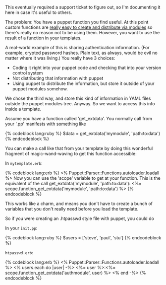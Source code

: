 <!--
.. title: Using custom functions in Puppet templates
.. date: 2010/01/01 13:37
.. slug: index
.. tags:
.. link:
.. description:
-->

This eventually required a support ticket to figure out, so I'm documenting it here in case it's useful to others.

The problem: You have a puppet function you find useful. At this point custom functions are [really easy to create and distribute via modules](http://reductivelabs.com/trac/puppet/wiki/PluginsInModules) so there's really no reason not to be using them. However, you want to use the result of a function in your templates.

A real-world example of this is sharing authentication information. (For example, crypted password hashes. Plain text, as always, would be evil no matter where it was living.)
You really have 3 choices:

- Coding it right into your puppet code and checking that into your version control system
- Not distributing that information with puppet
- Using puppet to distribute the information, but store it outside of your puppet modules somehow.

We chose the third way, and store this kind of information in YAML files outside the puppet modules tree.
Anyway. So we want to access this info inside a template.

Assume you have a function called 'get_extdata'.
You normally call from your '.pp' manifests with something like

{% codeblock lang:ruby %}
    $data = get_extdata('mymodule', 'path:to:data')
{% endcodeblock %}

You can make a call like that from your template by doing this wonderful fragment of magic-wand-waving to get this function accessible:

In `mytemplate.erb`:

{% codeblock lang:erb %}
    <% Puppet::Parser::Functions.autoloader.loadall %>
    Now you can use the 'scope' variable to get at your function.
    This is the equivalent of the call get_extdata('mymodule',  'path:to:data'):
    <%= scope.function_get_extdata('mymodule',  'path:to:data') %>
{% endcodeblock %}

This works like a charm, and means you don't have to create a bunch of variables that you don't really need before you load the template.

So if you were creating an .htpasswd style file with puppet, you could do

In your `init.pp`:

{% codeblock lang:ruby %}
    $users = ['steve', 'paul', 'stu']
{% endcodeblock %}

`htpasswd.erb`:

{% codeblock lang:erb %}
    <% Puppet::Parser::Functions.autoloader.loadall %>
    <% users.each do |user| -%> 
    <%= user %>:<%= scope.function_get_extdata('authmodule',  user) %>
    <% end -%>
{% endcodeblock %}
